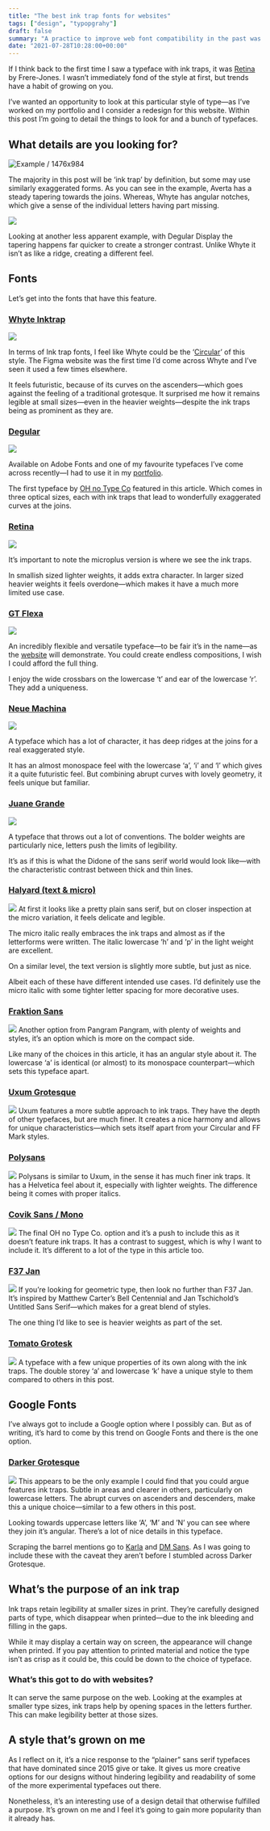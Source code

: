 ```yaml
---
title: "The best ink trap fonts for websites"
tags: ["design", "typopgrahy"]
draft: false
summary: "A practice to improve web font compatibility in the past was to define your font weights and styles as a new font each time. However, it’s for little gain and increases complexity. It’s easy to end up with unsightly double italics or fuzzy bold weights."
date: "2021-07-28T10:28:00+00:00"
---
```


If I think back to the first time I saw a typeface with ink traps, it was [Retina](https://frerejones.com/families/retina) by Frere-Jones. I wasn’t immediately fond of the style at first, but trends have a habit of growing on you.

I’ve wanted an opportunity to look at this particular style of type—as I’ve worked on my portfolio and I consider a redesign for this website. Within this post I’m going to detail the things to look for and a bunch of typefaces.

## What details are you looking for?
<Image alt="Example / 1476x984" src="/static/images/blog/ink-trap-example-01@2x.png" width={738} height={492} />

The majority in this post will be ‘ink trap’ by definition, but some may use similarly exaggerated forms. As you can see in the example, Averta has a steady tapering towards the joins. Whereas, Whyte has angular notches, which give a sense of the individual letters having part missing.

<Image src="/static/images/blog/ink-trap-example-02@2x.png" width={738} height={492} />

Looking at another less apparent example, with Degular Display the tapering happens far quicker to create a stronger contrast. Unlike Whyte it isn’t as like a ridge, creating a different feel.

## Fonts
Let’s get into the fonts that have this feature.

### [Whyte Inktrap](https://abcdinamo.com/typefaces/whyte)
<Image src="/static/images/blog/01-whyte@2x.png" width={738} height={492} />

In terms of Ink trap fonts, I feel like Whyte could be the ‘[Circular]({site_url}blog/entry/alternatives-to-circular)’ of this style. The Figma website was the first time I’d come across Whyte and I’ve seen it used a few times elsewhere. 

It feels futuristic, because of its curves on the ascenders—which goes against the feeling of a traditional grotesque. It surprised me how it remains legible at small sizes—even in the heavier weights—despite the ink traps being as prominent as they are.

### [Degular](https://fonts.adobe.com/fonts/degular)
<Image src="/static/images/blog/02-degular@2x.png" width={738} height={492} />

Available on Adobe Fonts and one of my favourite typefaces I’ve come across recently—I had to use it in my [portfolio](https://mcknny.com). 

The first typeface by [OH no Type Co](https://ohnotype.co) featured in this article. Which comes in three optical sizes, each with ink traps that lead to wonderfully exaggerated curves at the joins.

### [Retina](https://frerejones.com/families/retina)
<Image src="/static/images/blog/03-retina@2x.png" width={738} height={492} />

It’s important to note the microplus version is where we see the ink traps. 

In smallish sized lighter weights, it adds extra character. In larger sized heavier weights it feels overdone—which makes it have a much more limited use case.

### [GT Flexa](https://www.gt-flexa.com)
<Image src="/static/images/blog/04-gt-flexa@2x.png" width={738} height={492} />

An incredibly flexible and versatile typeface—to be fair it’s in the name—as the [website](https://www.gt-flexa.com) will demonstrate. You could create endless compositions, I wish I could afford the full thing.

I enjoy the wide crossbars on the lowercase ‘t’ and ear of the lowercase ‘r’. They add a uniqueness. 

### [Neue Machina](https://pangrampangram.com/products/neue-machina)
<Image src="/static/images/blog/05-neue-machina@2x.png" width={738} height={492} />

A typeface which has a lot of character, it has deep ridges at the joins for a real exaggerated style.

It has an almost monospace feel with the lowercase ‘a’, ‘i’ and ‘l’ which gives it a quite futuristic feel. But combining abrupt curves with lovely geometry, it feels unique but familiar.


### [Juane Grande](https://www.futurefonts.xyz/studiotriple/jaune-grande)
<Image src="/static/images/blog/06-juane-grande@2x.png" width={738} height={492} />

A typeface that throws out a lot of conventions. The bolder weights are particularly nice, letters push the limits of legibility. 

It’s as if this is what the Didone of the sans serif world would look like—with the characteristic contrast between thick and thin lines.


### [Halyard (text & micro)](https://fonts.adobe.com/fonts/halyard)
<Image src="/static/images/blog/07-halyard@2x.png" width={738} height={492} />
At first it looks like a pretty plain sans serif, but on closer inspection at the micro variation, it feels delicate and legible.

The micro italic really embraces the ink traps and almost as if the letterforms were written. The italic lowercase ‘h’ and ‘p’ in the light weight are excellent.

On a similar level, the text version is slightly more subtle, but just as nice.

Albeit each of these have different intended use cases. I’d definitely use the micro italic with some tighter letter spacing for more decorative uses.


### [Fraktion Sans](https://pangrampangram.com/products/fraktion)
<Image src="/static/images/blog/08-fraktion-sans@2x.png" width={738} height={492} />
Another option from Pangram Pangram, with plenty of weights and styles, it’s an option which is more on the compact side. 

Like many of the choices in this article, it has an angular style about it. The lowercase ‘a’ is identical (or almost) to its monospace counterpart—which sets this typeface apart.

### [Uxum Grotesque](https://uxum.mdn.market)
<Image src="/static/images/blog/09-uxum-grotesque@2x.png" width={738} height={492} />
Uxum features a more subtle approach to ink traps. They have the depth of other typefaces, but are much finer. It creates a nice harmony and allows for unique characteristics—which sets itself apart from your Circular and FF Mark styles.

### [Polysans](https://wearegradient.net/polysans/)
<Image src="/static/images/blog/10-polysans@2x.png" width={738} height={492} />
Polysans is similar to Uxum, in the sense it has much finer ink traps. It has a Helvetica feel about it, especially with lighter weights. The difference being it comes with proper italics.

### [Covik Sans / Mono](https://fonts.adobe.com/fonts/covik-sans)
<Image src="/static/images/blog/11-covik-sans@2x.png" width={738} height={492} />
The final OH no Type Co. option and it’s a push to include this as it doesn’t feature ink traps. It has a contrast to suggest, which is why I want to include it. It’s different to a lot of the type in this article too.

### [F37 Jan](https://f37foundry.com/font-library/f37-jan/)
<Image src="/static/images/blog/12-f37-jan@2x.png" width={738} height={492} />
If you’re looking for geometric type, then look no further than F37 Jan. It’s inspired by Matthew Carter’s Bell Centennial and Jan Tschichold’s Untitled Sans Serif—which makes for a great blend of styles. 

The one thing I’d like to see is heavier weights as part of the set.

### [Tomato Grotesk](https://thedesignersfoundry.com/tomato-grotesk)
<Image src="/static/images/blog/13-tomato-grotesk@2x.png" width={738} height={492} />
A typeface with a few unique properties of its own along with the ink traps. The double storey ‘a’ and lowercase ‘k’ have a unique style to them compared to others in this post.

## Google Fonts
I’ve always got to include a Google option where I possibly can. But as of writing, it’s hard to come by this trend on Google Fonts and there is the one option.

### [Darker Grotesque](https://fonts.google.com/specimen/Darker+Grotesque)
<Image src="/static/images/blog/14-darker-grotesque@2x.png" width={738} height={492} />
This appears to be the only example I could find that you could argue features ink traps. Subtle in areas and clearer in others, particularly on lowercase letters. The abrupt curves on ascenders and descenders, make this a unique choice—similar to a few others in this post.

Looking towards uppercase letters like ‘A’, ‘M’ and ’N’ you can see where they join it’s angular. There’s a lot of nice details in this typeface.

Scraping the barrel mentions go to [Karla](https://fonts.google.com/specimen/Karla) and [DM Sans](https://fonts.google.com/specimen/DM+Sans). As I was going to include these with the caveat they aren’t before I stumbled across Darker Grotesque.

## What’s the purpose of an ink trap
Ink traps retain legibility at smaller sizes in print. They’re carefully designed parts of type, which disappear when printed—due to the ink bleeding and filling in the gaps. 

While it may display a certain way on screen, the appearance will change when printed. If you pay attention to printed material and notice the type isn’t as crisp as it could be, this could be down to the choice of typeface.

### What’s this got to do with websites? 
It can serve the same purpose on the web. Looking at the examples at smaller type sizes, ink traps help by opening spaces in the letters further. This can make legibility better at those sizes.
 
##  A style that’s grown on me
As I reflect on it, it’s a nice response to the “plainer” sans serif typefaces that have dominated since 2015 give or take. It gives us more creative options for our designs without hindering legibility and readability of some of the more experimental typefaces out there. 

Nonetheless, it’s an interesting use of a design detail that otherwise fulfilled a purpose. It’s grown on me and I feel it’s going to gain more popularity than it already has.
